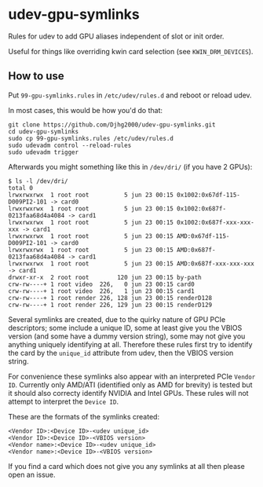 # udev-gpu-symlinks
Rules for udev to add GPU aliases independent of slot or init order.

Useful for things like overriding kwin card selection (see `KWIN_DRM_DEVICES`).

## How to use
Put `99-gpu-symlinks.rules` in `/etc/udev/rules.d` and reboot or reload udev.

In most cases, this would be how you'd do that:

```
git clone https://github.com/Djhg2000/udev-gpu-symlinks.git
cd udev-gpu-symlinks
sudo cp 99-gpu-symlinks.rules /etc/udev/rules.d
sudo udevadm control --reload-rules
sudo udevadm trigger
```

Afterwards you might something like this in `/dev/dri/` (if you have 2 GPUs):

```
$ ls -l /dev/dri/
total 0
lrwxrwxrwx  1 root root          5 jun 23 00:15 0x1002:0x67df-115-D009PI2-101 -> card0
lrwxrwxrwx  1 root root          5 jun 23 00:15 0x1002:0x687f-0213faa68d4a4084 -> card1
lrwxrwxrwx  1 root root          5 jun 23 00:15 0x1002:0x687f-xxx-xxx-xxx -> card1
lrwxrwxrwx  1 root root          5 jun 23 00:15 AMD:0x67df-115-D009PI2-101 -> card0
lrwxrwxrwx  1 root root          5 jun 23 00:15 AMD:0x687f-0213faa68d4a4084 -> card1
lrwxrwxrwx  1 root root          5 jun 23 00:15 AMD:0x687f-xxx-xxx-xxx -> card1
drwxr-xr-x  2 root root        120 jun 23 00:15 by-path
crw-rw----+ 1 root video  226,   0 jun 23 00:15 card0
crw-rw----+ 1 root video  226,   1 jun 23 00:15 card1
crw-rw----+ 1 root render 226, 128 jun 23 00:15 renderD128
crw-rw----+ 1 root render 226, 129 jun 23 00:15 renderD129

```

Several symlinks are created, due to the quirky nature of GPU PCIe descriptors; some include a unique ID, some at least give you the VBIOS version (and some have a dummy version string), some may not give you anything uniquely identifying at all. Therefore these rules first try to identify the card by the `unique_id` attribute from udev, then the VBIOS version string.

For convenience these symlinks also appear with an interpreted PCIe `Vendor ID`. Currently only AMD/ATI (identified only as AMD for brevity) is tested but it should also correcty identify NVIDIA and Intel GPUs. These rules will not attempt to interpret the `Device ID`.

These are the formats of the symlinks created:

```
<Vendor ID>:<Device ID>-<udev unique_id>
<Vendor ID>:<Device ID>-<VBIOS version>
<Vendor name>:<Device ID>-<udev unique_id>
<Vendor name>:<Device ID>-<VBIOS version>
```


If you find a card which does not give you any symlinks at all then please open an issue.
